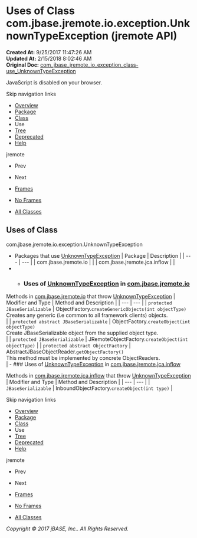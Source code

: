 # Uses of Class com.jbase.jremote.io.exception.UnknownTypeException (jremote   API)

**Created At:** 9/25/2017 11:47:26 AM  
**Updated At:** 2/15/2018 8:02:46 AM  
**Original Doc:** [com_jbase_jremote_io_exception_class-use_UnknownTypeException](https://docs.jbase.com/39255-class-use/com_jbase_jremote_io_exception_class-use_UnknownTypeException)  

<!--<br>    try {<br>        if (location.href.indexOf('is-external=true') == -1) {<br>            parent.document.title="Uses of Class com.jbase.jremote.io.exception.UnknownTypeException (jremote   API)";<br>        }<br>    }<br>    catch(err) {<br>    }<br>//-->
JavaScript is disabled on your browser.

Skip navigation links

- [Overview](../../../../../../overview-summary.html)
- [Package](./../../com.jbase.jremote.io.exception-%28jremote---api%29)
- [Class](./../../unknowntypeexception-%28jremote---api%29 "class in com.jbase.jremote.io.exception")
- Use
- [Tree](./../../com.jbase.jremote.io.exception-class-hierarchy-%28jremote---api%29)
- [Deprecated](../../../../../../deprecated-list.html)
- [Help](../../../../../../help-doc.html)


jremote <br>

- Prev
- Next


- [Frames](./.)
- [No Frames](./.)


- [All Classes](../../../../../../allclasses-noframe.html)


<!--<br>  allClassesLink = document.getElementById("allclasses\_navbar\_top");<br>  if(window==top) {<br>    allClassesLink.style.display = "block";<br>  }<br>  else {<br>    allClassesLink.style.display = "none";<br>  }<br>  //-->

## Uses of Class
com.jbase.jremote.io.exception.UnknownTypeException

- Packages that use [UnknownTypeException](./../../unknowntypeexception-%28jremote---api%29 "class in com.jbase.jremote.io.exception") | Package | Description |
| --- | --- |
| com.jbase.jremote.io |   |
| com.jbase.jremote.jca.inflow |   |
- - ### Uses of [UnknownTypeException](./../../unknowntypeexception-%28jremote---api%29 "class in com.jbase.jremote.io.exception") in [com.jbase.jremote.io](./../../../com.jbase.jremote.io-%28jremote---api%29)


Methods in [com.jbase.jremote.io](./../../../com.jbase.jremote.io-%28jremote---api%29) that throw [UnknownTypeException](./../../unknowntypeexception-%28jremote---api%29 "class in com.jbase.jremote.io.exception") | Modifier and Type | Method and Description |
| --- | --- |
| `protected JBaseSerializable` | ObjectFactory.`createGenericObjects(int objectType)`<br>Creates any generic (i.e common to all framework clients) objects.<br> |
| `protected abstract JBaseSerializable` | ObjectFactory.`createObject(int objectType)`<br>Create JBaseSerializable object from the supplied object type.<br> |
| `protected JBaseSerializable` | JRemoteObjectFactory.`createObject(int objectType)`  |
| `protected abstract ObjectFactory` | AbstractJBaseObjectReader.`getObjectFactory()`<br>This method must be implemented by concrete ObjectReaders.<br> |
    - ### Uses of [UnknownTypeException](./../../unknowntypeexception-%28jremote---api%29 "class in com.jbase.jremote.io.exception") in [com.jbase.jremote.jca.inflow](./../../../../jca/inflow/com.jbase.jremote.jca.inflow-%28jremote---api%29)


Methods in [com.jbase.jremote.jca.inflow](./../../../../jca/inflow/com.jbase.jremote.jca.inflow-%28jremote---api%29) that throw [UnknownTypeException](./../../unknowntypeexception-%28jremote---api%29 "class in com.jbase.jremote.io.exception") | Modifier and Type | Method and Description |
| --- | --- |
| `JBaseSerializable` | InboundObjectFactory.`createObject(int type)`  |

Skip navigation links

- [Overview](../../../../../../overview-summary.html)
- [Package](./../../com.jbase.jremote.io.exception-%28jremote---api%29)
- [Class](./../../unknowntypeexception-%28jremote---api%29 "class in com.jbase.jremote.io.exception")
- Use
- [Tree](./../../com.jbase.jremote.io.exception-class-hierarchy-%28jremote---api%29)
- [Deprecated](../../../../../../deprecated-list.html)
- [Help](../../../../../../help-doc.html)


jremote <br>

- Prev
- Next


- [Frames](./.)
- [No Frames](./.)


- [All Classes](../../../../../../allclasses-noframe.html)


<!--<br>  allClassesLink = document.getElementById("allclasses\_navbar\_bottom");<br>  if(window==top) {<br>    allClassesLink.style.display = "block";<br>  }<br>  else {<br>    allClassesLink.style.display = "none";<br>  }<br>  //-->

*Copyright © 2017 jBASE, Inc.. All Rights Reserved.*
